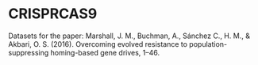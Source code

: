 # CRISPRCAS9

Datasets for the paper: Marshall, J. M., Buchman, A., Sánchez C., H. M., & Akbari, O. S. (2016). Overcoming evolved resistance to population-suppressing homing-based gene drives, 1–46.
